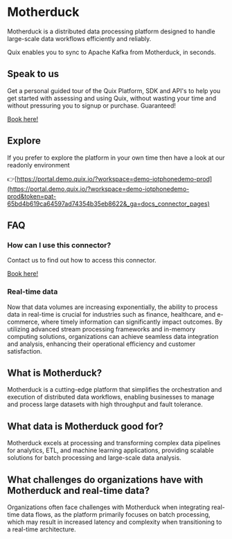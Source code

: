 <!-- START MARKDOWN -->
<!--[tech-name]-->
# Motherduck

<!--[blurb-about-tech]-->
Motherduck is a distributed data processing platform designed to handle large-scale data workflows efficiently and reliably.

Quix enables you to sync to Apache Kafka <span id="to_or_from">from</span> <span id="techname">Motherduck</span>, in seconds.

## Speak to us

Get a personal guided tour of the Quix Platform, SDK and API's to help you get started with assessing and using Quix, without wasting your time and without pressuring you to signup or purchase. Guaranteed!

[Book here!](https://quix.io/book-a-demo)


## Explore

If you prefer to explore the platform in your own time then have a look at our readonly environment

👉[https://portal.demo.quix.io/?workspace=demo-iotphonedemo-prod](https://portal.demo.quix.io/?workspace=demo-iotphonedemo-prod&token=pat-65bd4b619ca64597ad74354b35eb8622&_ga=docs_connector_pages)


## FAQ 

### How can I use this connector?

Contact us to find out how to access this connector.

[Book here!](https://quix.io/book-a-demo)

### Real-time data

Now that data volumes are increasing exponentially, the ability to process data in real-time is crucial for industries such as finance, healthcare, and e-commerce, where timely information can significantly impact outcomes. By utilizing advanced stream processing frameworks and in-memory computing solutions, organizations can achieve seamless data integration and analysis, enhancing their operational efficiency and customer satisfaction.

## What is <span id="techname">Motherduck</span>?

<!--[tech-seo-text]-->
Motherduck is a cutting-edge platform that simplifies the orchestration and execution of distributed data workflows, enabling businesses to manage and process large datasets with high throughput and fault tolerance.

## What data is <span id="techname">Motherduck</span> good for?

<!--[tech-data-seo-text]-->
Motherduck excels at processing and transforming complex data pipelines for analytics, ETL, and machine learning applications, providing scalable solutions for batch processing and large-scale data analysis.

## What challenges do organizations have with <span id="techname">Motherduck</span> and real-time data?

<!--[tech-challenges-seo-text]-->
Organizations often face challenges with Motherduck when integrating real-time data flows, as the platform primarily focuses on batch processing, which may result in increased latency and complexity when transitioning to a real-time architecture.
<!-- END MARKDOWN -->